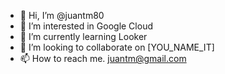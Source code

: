 - 👋 Hi, I’m @juantm80
- 👀 I’m interested in Google Cloud
- 🌱 I’m currently learning Looker
- 💞️ I’m looking to collaborate on [YOU_NAME_IT]
- 📫 How to reach me. juantm@gmail.com


